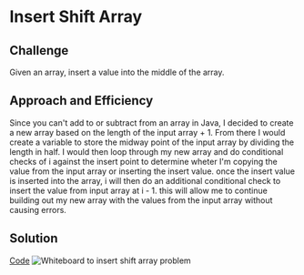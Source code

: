 # Insert Shift Array

## Challenge
Given an array, insert a value into the middle of the array.

## Approach and Efficiency
Since you can't add to or subtract from an array in Java, I decided to create a new array based on the length of the input array + 1. From there I would create a variable to store the midway point of the input array by dividing the length in half. I would then loop through my new array and do conditional checks of i against the insert point to determine wheter I'm copying the value from the input array or inserting the insert value. once the insert value is inserted into the array, i will then do an additional conditional check to insert the value from input array at i - 1. this will allow me to continue building out my new array with the values from the input array without causing errors. 

## Solution 
[Code](../src/main/java/code401Challenges/ArrayShift.java)
![Whiteboard to insert shift array problem](../assets/img/insertShiftArr_whiteboard.jpg)